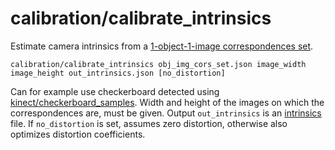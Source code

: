 # calibration/calibrate\_intrinsics

Estimate camera intrinsics from a [1-object-1-image correspondences set](../../data/cat_obj_img_cors.html).

    calibration/calibrate_intrinsics obj_img_cors_set.json image_width image_height out_intrinsics.json [no_distortion]

Can for example use checkerboard detected using [kinect/checkerboard\_samples](../kinect/checkerboard_samples.html). Width and height of the images on which the correspondences are, must be given. Output `out_intrinsics` is an [intrinsics](../../data/intrinsics.html) file. If `no_distortion` is set, assumes zero distortion, otherwise also optimizes distortion coefficients.
